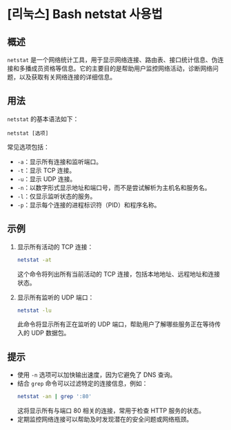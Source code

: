 # [리눅스] Bash netstat 사용법

## 概述
`netstat` 是一个网络统计工具，用于显示网络连接、路由表、接口统计信息、伪连接和多播成员资格等信息。它的主要目的是帮助用户监控网络活动，诊断网络问题，以及获取有关网络连接的详细信息。

## 用法
`netstat` 的基本语法如下：
```
netstat [选项]
```
常见选项包括：
- `-a`：显示所有连接和监听端口。
- `-t`：显示 TCP 连接。
- `-u`：显示 UDP 连接。
- `-n`：以数字形式显示地址和端口号，而不是尝试解析为主机名和服务名。
- `-l`：仅显示监听状态的服务。
- `-p`：显示每个连接的进程标识符（PID）和程序名称。

## 示例
1. 显示所有活动的 TCP 连接：
   ```bash
   netstat -at
   ```
   这个命令将列出所有当前活动的 TCP 连接，包括本地地址、远程地址和连接状态。

2. 显示所有监听的 UDP 端口：
   ```bash
   netstat -lu
   ```
   此命令将显示所有正在监听的 UDP 端口，帮助用户了解哪些服务正在等待传入的 UDP 数据包。

## 提示
- 使用 `-n` 选项可以加快输出速度，因为它避免了 DNS 查询。
- 结合 `grep` 命令可以过滤特定的连接信息，例如：
  ```bash
  netstat -an | grep ':80'
  ```
  这将显示所有与端口 80 相关的连接，常用于检查 HTTP 服务的状态。
- 定期监控网络连接可以帮助及时发现潜在的安全问题或网络瓶颈。